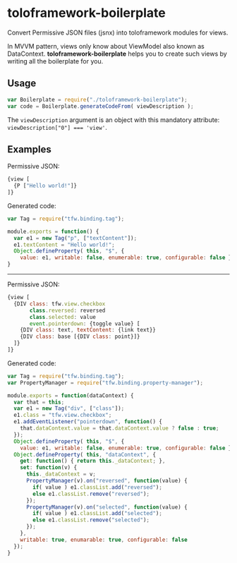 # toloframework-boilerplate
Convert Permissive JSON files (jsnx) into toloframework modules for views.

In MVVM pattern, views only know about ViewModel also known as DataContext.
**toloframework-boilerplate** helps you to create such views by writing all the boilerplate for you.

## Usage
```js
var Boilerplate = require("./toloframework-boilerplate");
var code = Boilerplate.generateCodeFrom( viewDescription );
```

The `viewDescription` argument is an object with this mandatory attribute: `viewDescription["0"] === 'view'`.

## Examples
Permissive JSON:
```js
{view [
  {P ["Hello world!"]}
]}
```
Generated code:
```js
var Tag = require("tfw.binding.tag");

module.exports = function() {
  var e1 = new Tag("p", ["textContent"]);
  e1.textContent = "Hello world!";
  Object.defineProperty( this, "$", {
    value: e1, writable: false, enumerable: true, configurable: false } );
}
```
----
Permissive JSON:
```js
{view [
  {DIV class: tfw.view.checkbox
       class.reversed: reversed
       class.selected: value
       event.pointerdown: {toggle value} [
    {DIV class: text, textContent: {link text}}
    {DIV class: base [{DIV class: point}]}
  ]}
]}
```
Generated code:
```js
var Tag = require("tfw.binding.tag");
var PropertyManager = require("tfw.binding.property-manager");

module.exports = function(dataContext) {
  var that = this;
  var e1 = new Tag("div", ["class"]);
  e1.class = "tfw.view.checkbox";
  e1.addEventListener("pointerdown", function() {
    that.dataContext.value = that.dataContext.value ? false : true;
  });
  Object.defineProperty( this, "$", {
    value: e1, writable: false, enumerable: true, configurable: false } );
  Object.defineProperty( this, "dataContext", {
    get: function() { return this._dataContext; },
    set: function(v) {
      this._dataContext = v;
      PropertyManager(v).on("reversed", function(value) {
        if( value ) e1.classList.add("reversed");
        else e1.classList.remove("reversed");
      });
      PropertyManager(v).on("selected", function(value) {
        if( value ) e1.classList.add("selected");
        else e1.classList.remove("selected");
      });
    },
    writable: true, enumarable: true, configurable: false
  });
}
```

